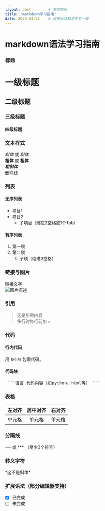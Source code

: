 ```yaml
---
layout: post        # 文章布局
title: "markdown学习指南"
date: 2025-03-31    # 日期必须和文件名一致
---
```


# markdown语法学习指南

### 标题

# 一级标题

## 二级标题

### 三级标题

#### 四级标题

### 文本样式

*斜体* 或 _斜体_  
**粗体** 或 __粗体__  
***粗斜体***  
~~删除线~~  

### 列表

#### 无序列表

- 项目1
- 项目2
  - 子项目（缩进2空格或1个Tab）

#### 有序列表

1. 第一项
2. 第二项
   1. 子项（缩进3空格）

### 链接与图片

[链接文字](https://example.com)  
![图片描述](图片路径.jpg)  

### 引用

> 这是引用内容  
> 多行时每行前加 `>`

### 代码

#### 行内代码

用 `反引号` 包裹代码。



#### 代码块

<pre> ```语言 代码内容（如python、html等） ``` </pre>

### 表格

| 左对齐 | 居中对齐 | 右对齐 |
| :----- | :------: | -----: |
| 单元格 |  单元格  | 单元格 |

### 分隔线

--- 或 *** （至少3个符号）



### 转义字符

\*这不是斜体\*



### 扩展语法（部分编辑器支持）

- [x] 已完成
- [ ] 未完成